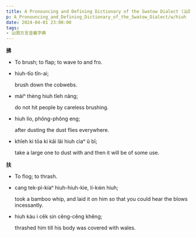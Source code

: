 ```yaml
---
title: A Pronouncing and Defining Dictionary of the Swatow Dialect (汕頭方言音義字典) / hiuh
p: A_Pronouncing_and_Defining_Dictionary_of_the_Swatow_Dialect/w/hiuh
date: 2024-04-01 23:00:00
tags: 
- 汕頭方言音義字典
---
```



**拂**
- To brush; to flap; to wave to and fro.

- hiuh-tīo tîn-ai;

  brush down the cobwebs.

- màiⁿ thèng hiuh tîeh nâng;

  do not hit people by careless brushing.

- hiuh lío, phông-phông eng;

  after dusting the dust flies everywhere.

- khîeh ki tōa ki kâi lâi hiuh cìaⁿ ŭ bī;

  take a large one to dust with and then it will be of some use.

**扶**
- To flog; to thrash.

- cang tek-pì-kíaⁿ hiuh-hiuh-kìe, lí-kẃn hiuh;

  took a bamboo whip, and laid it on him so that you could hear the blows incessantly.

- hiuh kàu i cêk sin cĕng-cĕng khĕng;

  thrashed him till his body was covered with wales.